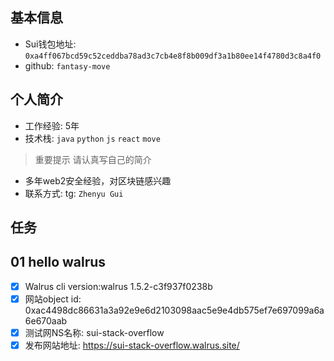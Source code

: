 ## 基本信息
- Sui钱包地址: `0xa4ff067bcd59c52ceddba78ad3c7cb4e8f8b009df3a1b80ee14f4780d3c8a4f0`
- github: `fantasy-move`

## 个人简介
- 工作经验: 5年
- 技术栈: `java` `python` `js` `react` `move` 
> 重要提示 请认真写自己的简介
- 多年web2安全经验，对区块链感兴趣
- 联系方式: tg: `Zhenyu Gui`

## 任务

##   01 hello walrus
- [x] Walrus cli version:walrus 1.5.2-c3f937f0238b
- [x] 网站object id: 0xac4498dc86631a3a92e9e6d2103098aac5e9e4db575ef7e697099a6a6e670aab
- [x] 测试网NS名称: sui-stack-overflow
- [x] 发布网站地址: https://sui-stack-overflow.walrus.site/